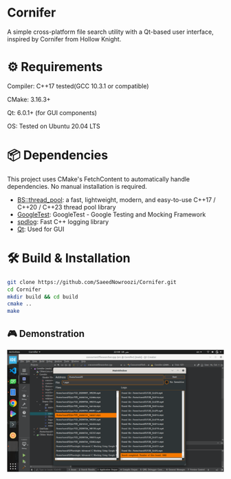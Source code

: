 # Cornifer
 A simple cross-platform file search utility with a Qt-based user interface, inspired by Cornifer from Hollow Knight.
 
# ⚙️ Requirements
Compiler: C++17 tested(GCC 10.3.1 or compatible)

CMake: 3.16.3+

Qt: 6.0.1+ (for GUI components)

OS: Tested on Ubuntu 20.04 LTS

# 📦 Dependencies
This project uses CMake's FetchContent to automatically handle dependencies. No manual installation is required.

- [BS::thread_pool](https://github.com/bshoshany/thread-pool): a fast, lightweight, modern, and easy-to-use C++17 / C++20 / C++23 thread pool library
- [GoogleTest](https://github.com/google/googletest): GoogleTest - Google Testing and Mocking Framework
- [spdlog](https://github.com/gabime/spdlog): Fast C++ logging library
- [Qt](https://github.com/qt): Used for GUI

# 🛠 Build & Installation

```bash
git clone https://github.com/SaeedNowroozi/Cornifer.git 
cd Cornifer  
mkdir build && cd build  
cmake ..  
make  
```
## 🎮 Demonstration
![Cornifer UI Demo](doc/Demo.png)
